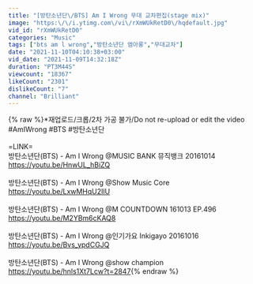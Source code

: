 ```yaml
---
title: "[방탄소년단\/BTS] Am I Wrong 무대 교차편집(stage mix)"
image: "https:\/\/i.ytimg.com\/vi\/rXmWUkRetD0\/hqdefault.jpg"
vid_id: "rXmWUkRetD0"
categories: "Music"
tags: ["bts am l wrong","방탄소년단 엠아롱","무대교차"]
date: "2021-11-10T04:10:38+03:00"
vid_date: "2021-11-09T14:32:18Z"
duration: "PT3M44S"
viewcount: "18367"
likeCount: "2301"
dislikeCount: "7"
channel: "Brilliant"
---
```

{% raw %}*재업로드/크롭/2차 가공 불가/Do not re-upload or edit the video<br />#AmIWrong #BTS #방탄소년단<br /><br />=LINK=<br />방탄소년단(BTS) - Am I Wrong @MUSIC BANK 뮤직뱅크 20161014<br /><a rel="nofollow" target="blank" href="https://youtu.be/HnwUL_hBiZQ">https://youtu.be/HnwUL_hBiZQ</a><br /><br />방탄소년단(BTS) - Am I Wrong @Show Music Core<br /><a rel="nofollow" target="blank" href="https://youtu.be/LxwMHqU2IlU">https://youtu.be/LxwMHqU2IlU</a><br /><br />방탄소년단(BTS) - Am I Wrong @M COUNTDOWN 161013 EP.496<br /><a rel="nofollow" target="blank" href="https://youtu.be/M2YBm6cKAQ8">https://youtu.be/M2YBm6cKAQ8</a><br /><br />방탄소년단(BTS) - Am I Wrong @인기가요 Inkigayo 20161016<br /><a rel="nofollow" target="blank" href="https://youtu.be/Bvs_ypdCGJQ">https://youtu.be/Bvs_ypdCGJQ</a><br /><br />방탄소년단(BTS) - Am I Wrong @show champion<br /><a rel="nofollow" target="blank" href="https://youtu.be/hnls1Xt7Lcw?t=2847">https://youtu.be/hnls1Xt7Lcw?t=2847</a>{% endraw %}
